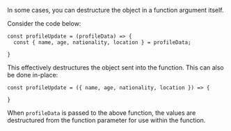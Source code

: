 In some cases, you can destructure the object in a function argument itself.

Consider the code below:

```
const profileUpdate = (profileData) => {
  const { name, age, nationality, location } = profileData;

}
```

This effectively destructures the object sent into the function. This can also be done in-place:

```
const profileUpdate = ({ name, age, nationality, location }) => {

}
```

When `profileData` is passed to the above function, the values are destructured from the function parameter for use within the function.